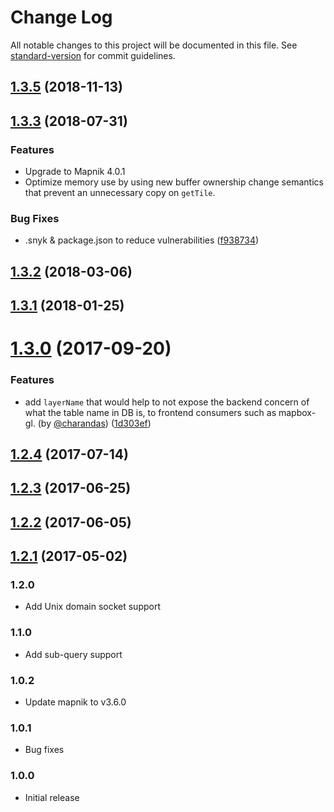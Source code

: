 # Change Log

All notable changes to this project will be documented in this file. See [standard-version](https://github.com/conventional-changelog/standard-version) for commit guidelines.

## [1.3.5](https://github.com/stepankuzmin/tilelive-postgis/compare/v1.3.4...v1.3.5) (2018-11-13)



<a name="1.3.3"></a>
## [1.3.3](https://github.com/stepankuzmin/tilelive-postgis/compare/v1.3.2...v1.3.3) (2018-07-31)

### Features

* Upgrade to Mapnik 4.0.1
* Optimize memory use by using new buffer ownership change semantics that prevent an unnecessary copy on `getTile`.


### Bug Fixes

* .snyk & package.json to reduce vulnerabilities ([f938734](https://github.com/stepankuzmin/tilelive-postgis/commit/f938734))



<a name="1.3.2"></a>
## [1.3.2](https://github.com/stepankuzmin/tilelive-postgis/compare/v1.3.1...v1.3.2) (2018-03-06)



<a name="1.3.1"></a>
## [1.3.1](https://github.com/stepankuzmin/tilelive-postgis/compare/v1.2.4...v1.3.1) (2018-01-25)



<a name="1.3.0"></a>
# [1.3.0](https://github.com/stepankuzmin/tilelive-postgis/compare/v1.2.4...v1.3.0) (2017-09-20)

### Features

* add `layerName` that would help to not expose the backend concern of what the table name in DB is, to frontend consumers such as mapbox-gl. (by [@charandas](https://github.com/charandas)) ([1d303ef](https://github.com/stepankuzmin/tilelive-postgis/commit/1d303ef))



<a name="1.2.4"></a>
## [1.2.4](https://github.com/stepankuzmin/tilelive-postgis/compare/v1.2.3...v1.2.4) (2017-07-14)



<a name="1.2.3"></a>
## [1.2.3](https://github.com/stepankuzmin/tilelive-postgis/compare/v1.2.2...v1.2.3) (2017-06-25)



<a name="1.2.2"></a>
## [1.2.2](https://github.com/stepankuzmin/tilelive-postgis/compare/v1.2.1...v1.2.2) (2017-06-05)



<a name="1.2.1"></a>
## [1.2.1](https://github.com/stepankuzmin/tilelive-postgis/compare/v1.2.0...v1.2.1) (2017-05-02)

### 1.2.0

- Add Unix domain socket support

### 1.1.0

- Add sub-query support

### 1.0.2

- Update mapnik to v3.6.0

### 1.0.1

- Bug fixes

### 1.0.0

- Initial release
